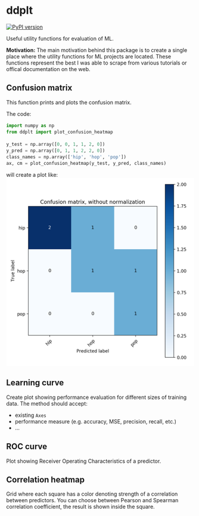 # ddplt

[![PyPI version](https://badge.fury.io/py/ddplt.svg)](https://badge.fury.io/py/ddplt)

Useful utility functions for evaluation of ML.

**Motivation:**
The main motivation behind this package is to create a single place where the utility functions for ML projects are located. These functions represent the best I was able to scrape from various tutorials or offical documentation on the web.


## Confusion matrix

This function prints and plots the confusion matrix.

The code:

```python
import numpy as np
from ddplt import plot_confusion_heatmap

y_test = np.array([0, 0, 1, 1, 2, 0])
y_pred = np.array([0, 1, 1, 2, 2, 0])
class_names = np.array(['hip', 'hop', 'pop'])
ax, cm = plot_confusion_heatmap(y_test, y_pred, class_names)
```

will create a plot like:
![conf_matrix](img/cm_hip_hop_pop.png)


## Learning curve

Create plot showing performance evaluation for different sizes of training data. The method should accept: 
- existing `Axes`
- performance measure (e.g. accuracy, MSE, precision, recall, etc.)
- ...


## ROC curve

Plot showing Receiver Operating Characteristics of a predictor.


## Correlation heatmap

Grid where each square has a color denoting strength of a correlation between predictors. You can choose between Pearson and Spearman correlation coefficient, the result is shown inside the square. 

